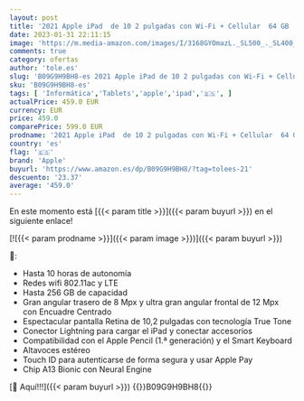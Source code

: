 ```yaml
---
layout: post
title: '2021 Apple iPad  de 10 2 pulgadas con Wi-Fi + Cellular  64 GB  - Gris espacial  9.ª generación '
date: 2023-01-31 22:11:15
image: 'https://m.media-amazon.com/images/I/3168GYOmazL._SL500_._SL400_.jpg'
comments: true
category: ofertas
author: 'tole.es'
slug: 'B09G9H9BH8-es 2021 Apple iPad de 10 2 pulgadas con Wi-Fi + Cellular 64...'
sku: 'B09G9H9BH8-es'
tags: [ 'Informática','Tablets','apple','ipad','🇪🇸', ]
actualPrice: 459.0 EUR
currency: EUR
price: 459.0
comparePrice: 599.0 EUR
prodname: '2021 Apple iPad  de 10 2 pulgadas con Wi-Fi + Cellular  64 GB  - Gris espacial  9.ª generación '
country: 'es'
flag: '🇪🇸'
brand: 'Apple'
buyurl: 'https://www.amazon.es/dp/B09G9H9BH8/?tag=tolees-21'
descuento: '23.37'
average: '459.0'
---
```


En este momento está [{{< param title >}}]({{< param buyurl >}}) en el siguiente enlace!

[![{{< param prodname >}}]({{< param image >}})]({{< param buyurl >}})

🔎:

- Hasta 10 horas de autonomía
- Redes wifi 802.11ac y LTE
- Hasta 256 GB de capacidad
- Gran angular trasero de 8 Mpx y ultra gran angular frontal de 12 Mpx con Encuadre Centrado
- Espectacular pantalla Retina de 10,2 pulgadas con tecnología True Tone
- Conector Lightning para cargar el iPad y conectar accesorios
- Compatibilidad con el Apple Pencil (1.ª generación) y el Smart Keyboard
- Altavoces estéreo
- Touch ID para autenticarse de forma segura y usar Apple Pay
- Chip A13 Bionic con Neural Engine

[🛒 Aquí!!!]({{< param buyurl >}})
{{<world>}}B09G9H9BH8{{</world>}}

